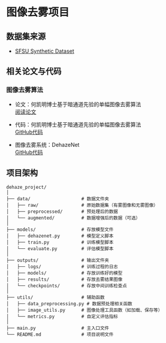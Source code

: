 # 图像去雾项目

## 数据集来源
- [SFSU Synthetic Dataset](https://people.ee.ethz.ch/~csakarid/SFSU_synthetic/)

## 相关论文与代码

### 图像去雾算法
- 论文：何凯明博士基于暗通道先验的单幅图像去雾算法  
  [阅读论文](https://ieeexplore.ieee.org/document/5206515)

- 代码：何凯明博士基于暗通道先验的单幅图像去雾算法  
  [GitHub代码](https://github.com/FengEternity/DehazeFog)

- 图像去雾系统：DehazeNet  
  [GitHub代码](https://github.com/caibolun/DehazeNet)

## 项目架构

```plaintext
dehaze_project/
│
├── data/                   # 数据文件夹
│   ├── raw/                # 原始数据集（有雾图像和无雾图像）
│   ├── preprocessed/       # 预处理后的数据
│   └── augmented/          # 数据增强后的数据（可选）
│
├── models/                 # 存放模型文件
│   ├── dehazenet.py        # 模型定义脚本
│   ├── train.py            # 训练模型脚本
│   └── evaluate.py         # 评估模型脚本
│
├── outputs/                # 输出文件夹
│   ├── logs/               # 训练过程的日志
│   ├── models/             # 存放训练好的模型
│   ├── results/            # 存放去雾结果图像
│   └── checkpoints/        # 存放中间训练检查点
│
├── utils/                  # 辅助函数
│   ├── data_preprocessing.py # 数据预处理相关函数
│   ├── image_utils.py      # 图像处理工具函数（如加载、保存等）
│   └── metrics.py          # 自定义评估指标
│
├── main.py                 # 主入口文件
└── README.md               # 项目说明文件
